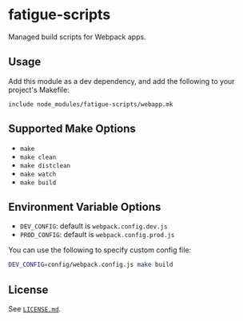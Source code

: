 # fatigue-scripts

Managed build scripts for Webpack apps.

## Usage

Add this module as a dev dependency, and add the following to your
project's Makefile:

```make
include node_modules/fatigue-scripts/webapp.mk
```

## Supported Make Options

* `make`
* `make clean`
* `make distclean`
* `make watch`
* `make build`

## Environment Variable Options

* `DEV_CONFIG`: default is `webpack.config.dev.js`
* `PROD_CONFIG`: default is `webpack.config.prod.js`

You can use the following to specify custom config file:

```bash
DEV_CONFIG=config/webpack.config.js make build
```

## License

See [`LICENSE.md`](LICENSE.md).
